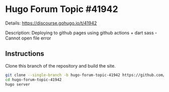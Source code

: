 # Hugo Forum Topic #41942

Details: <https://discourse.gohugo.io/t/41942>

Description: Deploying to github pages using github actions + dart sass - Cannot open file error

## Instructions

Clone this branch of the repository and build the site.

```bash
git clone --single-branch -b hugo-forum-topic-41942 https://github.com/jmooring/hugo-testing hugo-forum-topic-41942
cd hugo-forum-topic-41942
hugo server
```
